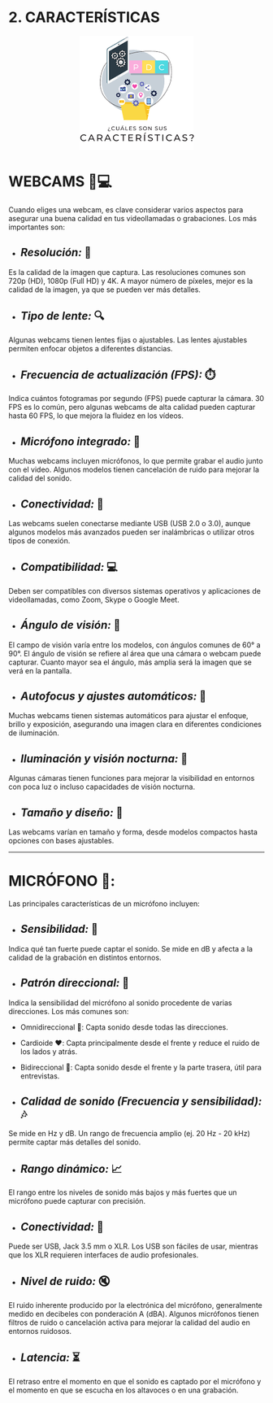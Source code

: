 # 2. CARACTERÍSTICAS

<p align="center">
  <img src="/img/caracteristicas.png" alt="![caracteristicas](/img/caracteristicas.png)" />
</p>  


# WEBCAMS 📸💻

Cuando eliges una webcam, es clave considerar varios aspectos para asegurar una buena calidad en tus videollamadas o grabaciones. Los más importantes son:

* ## *Resolución:* 🌟
Es la calidad de la imagen que captura. Las resoluciones comunes son 720p (HD), 1080p (Full HD) y 4K. A mayor número de píxeles, mejor es la calidad de la imagen, ya que se pueden ver más detalles.

* ## *Tipo de lente:* 🔍
Algunas webcams tienen lentes fijas o ajustables. Las lentes ajustables permiten enfocar objetos a diferentes distancias.

* ## *Frecuencia de actualización (FPS):* ⏱️
Indica cuántos fotogramas por segundo (FPS) puede capturar la cámara. 30 FPS es lo común, pero algunas webcams de alta calidad pueden capturar hasta 60 FPS, lo que mejora la fluidez en los vídeos.

* ## *Micrófono integrado:* 🎤
Muchas webcams incluyen micrófonos, lo que permite grabar el audio junto con el video. Algunos modelos tienen cancelación de ruido para mejorar la calidad del sonido.

* ## *Conectividad:* 🔌
Las webcams suelen conectarse mediante USB (USB 2.0 o 3.0), aunque algunos modelos más avanzados pueden ser inalámbricas o utilizar otros tipos de conexión.

* ## *Compatibilidad:* 💻
Deben ser compatibles con diversos sistemas operativos y aplicaciones de videollamadas, como Zoom, Skype o Google Meet.

* ## *Ángulo de visión:* 👀
El campo de visión varía entre los modelos, con ángulos comunes de 60° a 90°. El ángulo de visión se refiere al área que una cámara o webcam puede capturar. Cuanto mayor sea el ángulo, más amplia será la imagen que se verá en la pantalla.

* ## *Autofocus y ajustes automáticos:* 🔧
Muchas webcams tienen sistemas automáticos para ajustar el enfoque, brillo y exposición, asegurando una imagen clara en diferentes condiciones de iluminación.

* ## *Iluminación y visión nocturna:* 🌙
Algunas cámaras tienen funciones para mejorar la visibilidad en entornos con poca luz o incluso capacidades de visión nocturna.

* ## *Tamaño y diseño:* 📏
Las webcams varían en tamaño y forma, desde modelos compactos hasta opciones con bases ajustables.



---



# MICRÓFONO 🎤:


Las principales características de un micrófono incluyen:

* ## *Sensibilidad:* 📢
Indica qué tan fuerte puede captar el sonido. Se mide en dB y afecta a la calidad de la grabación en distintos entornos.

* ## *Patrón direccional:* 🔄
Indica la sensibilidad del micrófono al sonido procedente de varias direcciones. Los más comunes son:

  *  Omnidireccional 🔵: Capta sonido desde todas las direcciones.
  *  Cardioide ❤️: Capta principalmente desde el frente y reduce el ruido de los lados y atrás.
  *  Bidireccional 🔄: Capta sonido desde el frente y la parte trasera, útil para entrevistas.

* ## *Calidad de sonido (Frecuencia y sensibilidad):* 🎶
Se mide en Hz y dB. Un rango de frecuencia amplio (ej. 20 Hz - 20 kHz) permite captar más detalles del sonido.

* ## *Rango dinámico:* 📈
El rango entre los niveles de sonido más bajos y más fuertes que un micrófono puede capturar con precisión.

* ## *Conectividad:* 🔌
Puede ser USB, Jack 3.5 mm o XLR. Los USB son fáciles de usar, mientras que los XLR requieren interfaces de audio profesionales.

* ## *Nivel de ruido:* 🔇
El ruido inherente producido por la electrónica del micrófono, generalmente medido en decibeles con ponderación A (dBA). Algunos micrófonos tienen filtros de ruido o cancelación activa para mejorar la calidad del audio en entornos ruidosos.

* ## *Latencia:* ⏳
El retraso entre el momento en que el sonido es captado por el micrófono y el momento en que se escucha en los altavoces o en una grabación.
